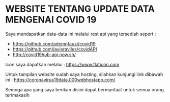 # WEBSITE TENTANG UPDATE DATA MENGENAI COVID 19 

Saya mendapatkan data-data ini melalui rest api yang tersediah sepert : 
 - https://github.com/ademnfauzi/covid19
 - https://github.com/javieraviles/covidAPI
 - http://covid19hub-api.now.sh/
 
Icon saya dapatkan melalui : https://www.flaticon.com

Untuk tampilan website sudah saya hosting, silahkan kunjungi link dibawah ini :
https://coronavirus19data.000webhostapp.com/

Semoga apa yang saya berikan disini dapat bermanfaat untuk semua orang. terimakasih
